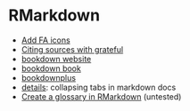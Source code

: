 # RMarkdown

- [Add FA icons](https://github.com/ropenscilabs/icon)
- [Citing sources with grateful](https://github.com/Pakillo/grateful)
- [bookdown website](https://bookdown.org)
- [bookdown book](https://bookdown.org/yihui/bookdown/)
- [bookdownplus](https://bookdown.org/baydap/bookdownplus/)
- [details](https://github.com/yonicd/details): collapsing tabs in markdown docs
- [Create a glossary in RMarkdown](https://yongfu.name/2018/10/24/glossary-maker.html)
(untested)

